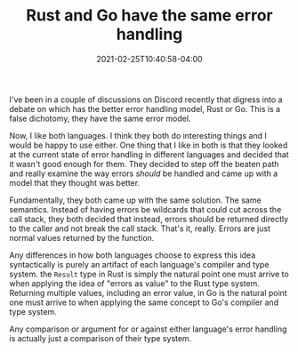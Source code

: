﻿---
title: Rust and Go have the same error handling
date: 2021-02-25T10:40:58-04:00
draft: false
---

I've been in a couple of discussions on Discord recently that digress into a
debate on which has the better error handling model, Rust or Go. This is a false
dichotomy, they have the same error model.

Now, I like both languages. I think they both do interesting things and I would
be happy to use either. One thing that I like in both is that they looked at the
current state of error handling in different languages and decided that it
wasn't good enough for them. They decided to step off the beaten path and really
examine the way errors _should_ be handled and came up with a model that they
thought was better.

Fundamentally, they both came up with the same solution. The same semantics.
Instead of having errors be wildcards that could cut across the call stack, they
both decided that instead, errors should be returned directly to the caller and
not break the call stack. That's it, really. Errors are just normal values
returned by the function.

Any differences in how both languages choose to express this idea syntactically
is purely an artifact of each language's compiler and type system. the `Result`
type in Rust is simply the natural point one must arrive to when applying the
idea of "errors as value" to the Rust type system. Returning multiple values,
including an error value, in Go is the natural point one must arrive to when
applying the same concept to Go's compiler and type system.

Any comparison or argument for or against either language's error handling is
actually just a comparison of their type system.
